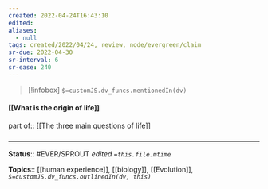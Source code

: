 ```yaml
---
created: 2022-04-24T16:43:10 
edited: 
aliases:
  - null
tags: created/2022/04/24, review, node/evergreen/claim
sr-due: 2022-04-30
sr-interval: 6
sr-ease: 240
---
```

> [!infobox]
`$=customJS.dv_funcs.mentionedIn(dv)`

#### [[What is the origin of life]]

part of:: [[The three main questions of life]]


### <hr class="footnote"/>

**Status**:: #EVER/SPROUT
*edited `=this.file.mtime`*

**Topics**:: [[human experience]], [[biology]], [[Evolution]], 
*`$=customJS.dv_funcs.outlinedIn(dv, this)`*

